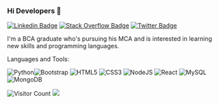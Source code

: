 ### Hi Developers 👋
[![Linkedin Badge](https://img.shields.io/badge/-Abhishek-blue?style=flat-square&logo=Linkedin&logoColor=white&link=https://www.linkedin.com/in/abhishek-rawat-3b900017b/)](https://www.linkedin.com/in/abhishek-rawat-3b900017b/)
[![Stack Overflow Badge](https://img.shields.io/badge/-Abhishek-orange?style=flat-square&logo=Stackoverflow&logoColor=white&link=https://stackoverflow.com/users/16671144/abhishek-rawat)](https://stackoverflow.com/users/16671144/abhishek-rawat)
[![Twitter Badge](https://img.shields.io/badge/-Abhishek-blue?style=flat-square&logo=twitter&logoColor=white&link=https://twitter.com/Abhiii_rawat/)](https://twitter.com/Abhiii_rawat/)

I'm a BCA graduate who's pursuing his MCA and is interested in learning new skills and programming languages.




<!-- <div>
  <h4>🏆 Github Profile Trophy</h4>
  <a href="https://github.com/ryo-ma/github-profile-trophy">
    <img src="https://github-profile-trophy.vercel.app/?username=aakashdeveloper&column=7"/>
  </a>
</div> -->

Languages and Tools:


<!-- <img alt="Adobe XD" src="https://img.shields.io/badge/adobexd-%23FF26BE.svg?style=flat-square&logo=adobexd&logoColor=white"/> <img alt="Figma" src="https://img.shields.io/badge/figma-%23F24E1E.svg?style=flat-square&logo=figma&logoColor=white"/>--><img alt="Python" src="https://img.shields.io/badge/python-%23563D7C.svg?style=flat-square&logo=python&logoColor=orange"/><img alt="Bootstrap" src="https://img.shields.io/badge/bootstrap-%23563D7C.svg?style=flat-square&logo=bootstrap&logoColor=white"/> <!--<img alt="Java" src="https://img.shields.io/badge/java-%23ED8B00.svg?style=flat-square&logo=java&logoColor=white"/> <img alt="PHP" src="https://img.shields.io/badge/php-%23777BB4.svg?style=flat-square&logo=php&logoColor=white"/>--> <img alt="HTML5" src="https://img.shields.io/badge/html5-%23E34F26.svg?style=flat-square&logo=html5&logoColor=white"/> <img alt="CSS3" src="https://img.shields.io/badge/css3-%231572B6.svg?style=flat-square&logo=css3&logoColor=white"/> <img alt="NodeJS" src="https://img.shields.io/badge/node.js-%2343853D.svg?style=flat-square&logo=node-dot-js&logoColor=white"/> <img alt="React" src="https://img.shields.io/badge/react-%2320232a.svg?style=flat-square&logo=react&logoColor=%2361DAFB"/> <!--<img alt="Angular" src="https://img.shields.io/badge/angular-%23DD0031.svg?flat-square&logo=angular&logoColor=white"/> <img alt="Azure" src="https://img.shields.io/badge/azure-%230072C6.svg?style=flat-square&logo=azure-devops&logoColor=white"/>--> <img alt="MySQL" src="https://img.shields.io/badge/mysql-%2300f.svg?style=flat-square&logo=mysql&logoColor=white"/> <img alt="MongoDB" src ="https://img.shields.io/badge/MongoDB-%234ea94b.svg?style=flat-square&logo=mongodb&logoColor=white"/>
  
![Visitor Count](https://profile-counter.glitch.me/abhishekrawat4282/count.svg)
![](https://activity-graph.herokuapp.com/graph?username=abhishekrawat4282&theme=react-dark&area=true)


<!--
**abhishekrawat4282/abhishekrawat4282** is a ✨ _special_ ✨ repository because its `README.md` (this file) appears on your GitHub profile.

Here are some ideas to get you started:

- 🔭 I’m currently working on ...
- 🌱 I’m currently learning ...
- 👯 I’m looking to collaborate on ...
- 🤔 I’m looking for help with ...
- 💬 Ask me about ...
- 📫 How to reach me: ...
- 😄 Pronouns: ...
- ⚡ Fun fact: ...
-->
